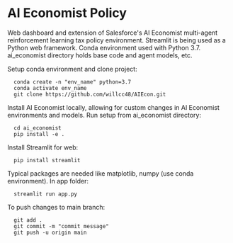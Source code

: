 # AI Economist Policy
Web dashboard and extension of Salesforce's AI Economist multi-agent reinforcement learning tax policy environment. Streamlit is being used as a Python web framework. Conda environment used with Python 3.7. ai_economist directory holds base code and agent models, etc.

Setup conda environment and clone project:

      conda create -n "env_name" python=3.7
      conda activate env_name
      git clone https://github.com/willcc48/AIEcon.git

Install AI Economist locally, allowing for custom changes in AI Economist environments and models. Run setup from ai_economist directory:

      cd ai_economist
      pip install -e .
      
Install Streamlit for web:

      pip install streamlit

Typical packages are needed like matplotlib, numpy (use conda environment). In app folder:

      streamlit run app.py

To push changes to main branch:

      git add .
      git commit -m "commit message"
      git push -u origin main
